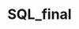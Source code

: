 # SQL_final
<!--

Employee
- idEmployee
- FirstName
- LastName
- PhoneNumber
- Salary
- HireDate
- BirthDate

Départements
- idDepartment
- Name
- Type

Post
- idPost
- Name
- Description

EmployeeDepartement
- idEmployeeDepartement
- idEmployee
- idPost
- idDepartements

Client
- idClient
- FirstName
- LastName

Invoices
- idInvoice
- idProduct
- idClient

Beertype
- IdBeerType
- Name

Produit
- idProduct
- Name
- Price
- SalesDate
- idBeerType
- Stock

- Weapons
- idWeapon
- Name
- Price
- SalesDate
- Stock